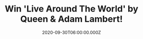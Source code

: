 ---
campaign-uuid: "c-cb5d851e-23d8-464f-81ec-0a364e0aeae4"
type: "Competition"
category: "Music"
date: "2020-09-30T06:00:00.000Z"
end-date: "2020-11-30T23:59:00.000Z"
disable-form: false
is_promoted: false
has_entry_page: true
title: "Win 'Live Around The World' by Queen & Adam Lambert!"
competition-description: "<p>Since their first appearance together in 2009,  the combination\
  \ of Queen + Adam Lambert has gone from strength to strength becoming one of the\
  \ world's biggest drawing touring bands. Now, we are celebrating the release of\
  \ their first-ever live album: 'Queen + Adam Live Around the World'. We have one\
  \ copy to give away to one lucky NME AAA member.</p>\n<p>Want it? Click below for\
  \ a chance to win.</p>\n"
hero-header: "Win 'Live Around The World' by Queen & Adam Lambert!"
terms-confirmation: "N/A"
banner-img: "https://assets.expresslyapp.com/asset-5dbb957d-ca66-496f-b761-323aa3c364f9.jpg"
logo-left-href: "aaa.nme.com"
logo-left-image: "https://assets.expresslyapp.com/asset-f8125bdb-663e-4072-9484-e31abed4308a.jpg"
logo-left-title: "NME AAA"
bg-image-hero: "https://assets.expresslyapp.com/asset-25a0922b-2396-4a43-b9b2-497b558fd4a2.jpg"
bg-image-first: "https://assets.expresslyapp.com/asset-3b1c3ba0-b7a7-4bbe-b2ea-f1eef95e7e1f.jpg"
section1-content: "<p>Since their first appearance together in 2009 when Queen members\
  \ Brian May and Roger Taylor appeared as guests on the finale of the eighth season\
  \ of American Idol on which Adam Lambert was a contestant, the combination of Queen\
  \ + Adam Lambert has gone from strength to strength becoming one of the world's\
  \ biggest drawing touring bands.</p>\n<p>As hinted at in interviews with the band,\
  \ Queen + Adam Lambert confirmed the release their first-ever live album: 'Queen\
  \ + Adam Live Around the World'. The set presents a compilation of concert highlights\
  \ captured the world over personally selected by Taylor, May and Lambert from over\
  \ 200 shows they have performed with several featured becoming available for the\
  \ very first time.</p>\n"
entry-title: "Win 'Live Around The World' by Queen & Adam Lambert!"
entry-content: "<p>Enter the draw to win 'Live Around The World' by Queen &amp; Adam\
  \ Lambert by completing the form below before 23:59 on the 30th of November 2020.</p>\n"
has-winner: false
prize-description: "'Live Around The World' by Queen & Adam Lambert!"
special-conditions: "Multiple entries are allowed up to one every day."
country-restrictions:
- "GB"
---